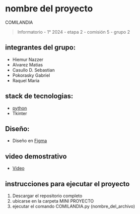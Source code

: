 # nombre del proyecto
COMILANDIA
> Informatorio - 1° 2024 - etapa 2 - comisión 5 - grupo 2

## integrantes del grupo:

- Hiemur Nazzer 
- Alvarez Matias
- Casullo D. Sebastian
- Pokorasky Gabriel
- Raquel Maria
## stack de tecnologias:

- [python](https://www.python.org/)
- Tkinter

## Diseño:

- Diseño en [Figma](https://www.figma.com/design/fj6Zw5HjkXnuSK9Two2O1W/Miniproyecto-Menu-Restaurant?node-id=61-797&node-type=CANVAS&t=h5oZbiFUI1ilbxoT-0)

## video demostrativo

- [Video](https://www.youtube.com/watch?v=b--pjh2llmU)

## instrucciones para ejecutar el proyecto

1. Descargar el repositorio completo
2. ubicarse en la carpeta MINI PROYECTO
3. ejecutar el comando COMILANDIA.py (nombre_del_archivo)
